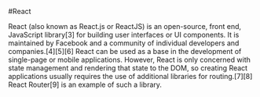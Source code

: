 #React

React (also known as React.js or ReactJS) is an open-source, front end, JavaScript library[3] for building user interfaces or UI components. It is maintained by Facebook and a community of individual developers and companies.[4][5][6] React can be used as a base in the development of single-page or mobile applications. However, React is only concerned with state management and rendering that state to the DOM, so creating React applications usually requires the use of additional libraries for routing.[7][8] React Router[9] is an example of such a library.